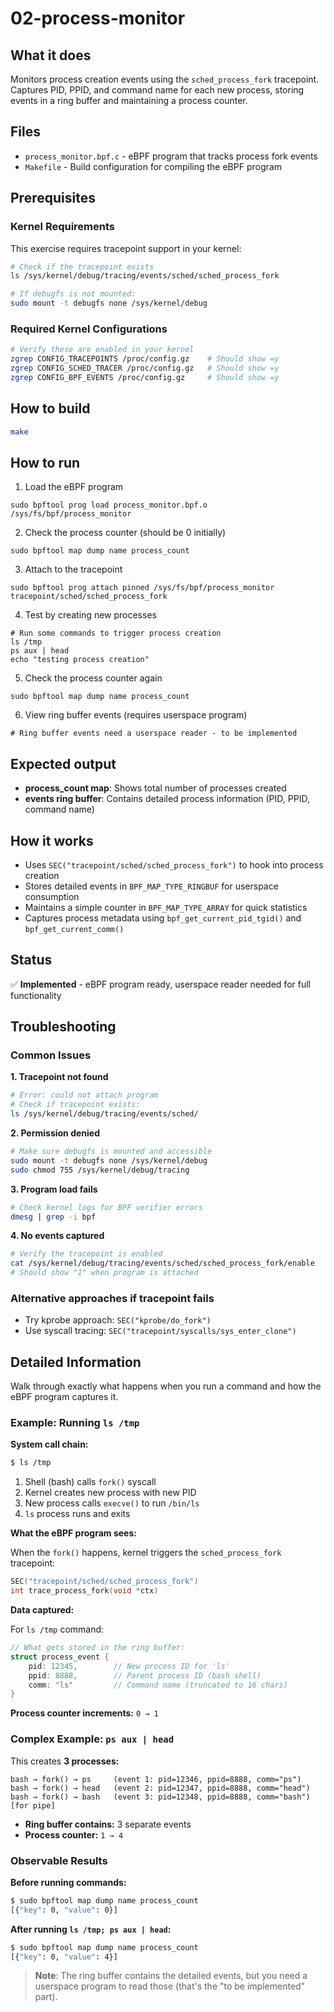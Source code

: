 # 02-process-monitor

## What it does
Monitors process creation events using the `sched_process_fork` tracepoint. Captures PID, PPID, and command name for each new process, storing events in a ring buffer and maintaining a process counter.

## Files
- `process_monitor.bpf.c` - eBPF program that tracks process fork events
- `Makefile` - Build configuration for compiling the eBPF program

## Prerequisites

### Kernel Requirements
This exercise requires tracepoint support in your kernel:
```bash
# Check if the tracepoint exists
ls /sys/kernel/debug/tracing/events/sched/sched_process_fork

# If debugfs is not mounted:
sudo mount -t debugfs none /sys/kernel/debug
```

### Required Kernel Configurations
```bash
# Verify these are enabled in your kernel
zgrep CONFIG_TRACEPOINTS /proc/config.gz    # Should show =y
zgrep CONFIG_SCHED_TRACER /proc/config.gz   # Should show =y
zgrep CONFIG_BPF_EVENTS /proc/config.gz     # Should show =y
```

## How to build
```bash
make
```

## How to run

1. Load the eBPF program
```shell
sudo bpftool prog load process_monitor.bpf.o /sys/fs/bpf/process_monitor
```

2. Check the process counter (should be 0 initially)
```shell
sudo bpftool map dump name process_count
```

3. Attach to the tracepoint
```shell
sudo bpftool prog attach pinned /sys/fs/bpf/process_monitor tracepoint/sched/sched_process_fork
```

4. Test by creating new processes
```shell
# Run some commands to trigger process creation
ls /tmp
ps aux | head
echo "testing process creation"
```

5. Check the process counter again
```shell
sudo bpftool map dump name process_count
```

6. View ring buffer events (requires userspace program)
```shell
# Ring buffer events need a userspace reader - to be implemented
```

## Expected output
- **process_count map**: Shows total number of processes created
- **events ring buffer**: Contains detailed process information (PID, PPID, command name)

## How it works
- Uses `SEC("tracepoint/sched/sched_process_fork")` to hook into process creation
- Stores detailed events in `BPF_MAP_TYPE_RINGBUF` for userspace consumption
- Maintains a simple counter in `BPF_MAP_TYPE_ARRAY` for quick statistics
- Captures process metadata using `bpf_get_current_pid_tgid()` and `bpf_get_current_comm()`

## Status
✅ **Implemented** - eBPF program ready, userspace reader needed for full functionality

## Troubleshooting

### Common Issues

**1. Tracepoint not found**
```bash
# Error: could not attach program
# Check if tracepoint exists:
ls /sys/kernel/debug/tracing/events/sched/
```

**2. Permission denied**
```bash
# Make sure debugfs is mounted and accessible
sudo mount -t debugfs none /sys/kernel/debug
sudo chmod 755 /sys/kernel/debug/tracing
```

**3. Program load fails**
```bash
# Check kernel logs for BPF verifier errors
dmesg | grep -i bpf
```

**4. No events captured**
```bash
# Verify the tracepoint is enabled
cat /sys/kernel/debug/tracing/events/sched/sched_process_fork/enable
# Should show "1" when program is attached
```

### Alternative approaches if tracepoint fails
- Try kprobe approach: `SEC("kprobe/do_fork")`
- Use syscall tracing: `SEC("tracepoint/syscalls/sys_enter_clone")`

## Detailed Information
Walk through exactly what happens when you run a command and how the eBPF program captures it.

### Example: Running `ls /tmp`

**System call chain:**
```bash
$ ls /tmp
```
1. Shell (bash) calls `fork()` syscall
2. Kernel creates new process with new PID
3. New process calls `execve()` to run `/bin/ls`
4. `ls` process runs and exits

**What the eBPF program sees:**

When the `fork()` happens, kernel triggers the `sched_process_fork` tracepoint:
```c
SEC("tracepoint/sched/sched_process_fork")
int trace_process_fork(void *ctx)
```

**Data captured:**

For `ls /tmp` command:
```c
// What gets stored in the ring buffer:
struct process_event {
    pid: 12345,        // New process ID for 'ls'
    ppid: 8888,        // Parent process ID (bash shell)
    comm: "ls"         // Command name (truncated to 16 chars)
}
```

**Process counter increments:** `0 → 1`

### Complex Example: `ps aux | head`

This creates **3 processes:**

```
bash → fork() → ps     (event 1: pid=12346, ppid=8888, comm="ps")
bash → fork() → head   (event 2: pid=12347, ppid=8888, comm="head")
bash → fork() → bash   (event 3: pid=12348, ppid=8888, comm="bash") [for pipe]
```

- **Ring buffer contains:** 3 separate events
- **Process counter:** `1 → 4`

### Observable Results

**Before running commands:**
```bash
$ sudo bpftool map dump name process_count
[{"key": 0, "value": 0}]
```

**After running `ls /tmp; ps aux | head`:**
```bash
$ sudo bpftool map dump name process_count
[{"key": 0, "value": 4}]
```

> **Note**: The ring buffer contains the detailed events, but you need a userspace program to read those (that's the "to be implemented" part).
